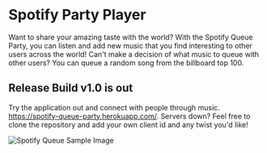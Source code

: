 # Spotify Party Player
Want to share your amazing taste with the world?  With the Spotify Queue Party, you can listen and add new music that you find interesting to other users across the world! 
Can't make a decision of what music to queue with other users? You can queue a random song from the billboard top 100.

## Release Build v1.0 is out

Try the application out and connect with people through music. https://spotify-queue-party.herokuapp.com/. Servers down? Feel free to clone the repository and add your own client id and any twist you'd like!

<img src="https://i.ibb.co/LNSyhmK/image.png"
     alt="Spotify Queue Sample Image"
     style="float: center;" />
